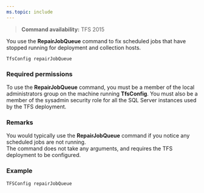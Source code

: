 ```yaml
---
ms.topic: include
---
```


>**Command availability:** TFS 2015

You use the **RepairJobQueue** command to fix scheduled jobs that have stopped running for deployment and collection hosts.

	TfsConfig repairJobQueue

### Required permissions

To use the **RepairJobQueue** command, you must be a member of the local administrators group on the machine running **TfsConfig**. 
You must also be a member of the sysadmin security role for all the SQL Server instances used by the TFS deployment. 

### Remarks

You would typically use the **RepairJobQueue** command if you notice any scheduled jobs are not running.  
The command does not take any arguments, and requires the TFS deployment to be configured.

### Example

	TFSConfig repairJobQueue